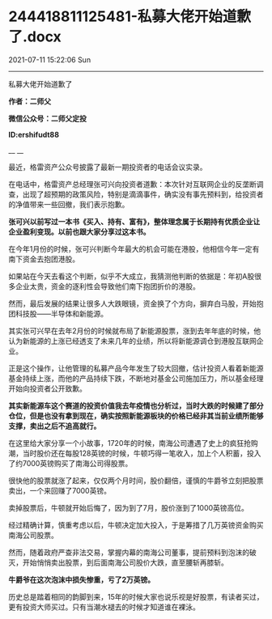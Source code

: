 # 244418811125481-私募大佬开始道歉了.docx

2021-07-11 15:22:06 Sun

----

私募大佬开始道歉了

__作者：二师父__

__微信公众号：二师父定投__

__ID:ershifudt88__

__ __

最近，格雷资产公众号披露了最新一期投资者的电话会议实录。

在电话中，格雷资产总经理张可兴向投资者道歉：本次针对互联网企业的反垄断调查，出现了超预期的政策风险，特别是滴滴事件，确实没有事先预料到，给投资者的净值带来一些回撤，我们表示抱歉。

__张可兴以前写过一本书《买入、持有、富有》，整体理念属于长期持有优质企业让企业盈利变现。以前也跟大家分享过这本书。__

在今年1月份的时候，张可兴判断今年最大的机会可能在港股，他相信今年一定有南下资金去抱团港股。

如果站在今天去看这个判断，似乎不大成立，我猜测他判断的依据是：年初A股很多企业太贵，资金的逐利性会导致他们南下抱团折价的港股。

然而，最后发展的结果让很多人大跌眼镜，资金换了个方向，摒弃白马股，开始抱团科技股——半导体和新能源。

其实张可兴早在去年2月份的时候就布局了新能源股票，涨到去年年底的时候，他认为新能源的上涨已经透支了未来几年的业绩，所以将新能源调仓到港股互联网企业。

正是这个操作，让他管理的私募产品今年发生了较大回撤，估计投资人看着新能源基金持续上涨，而他的产品持续下跌，不断地对基金公司施加压力，所以基金经理开始向投资者公开致歉。

__其实新能源车这个赛道的投资价值我去年疫情也分析过，当时大跌的时候建了部分仓位，但是也没有拿到现在，确实按照新能源板块的价格已经非其当前业绩所能够支撑，卖出之后不追高就行。__

在这里给大家分享一个小故事，1720年的时候，南海公司遭遇了史上的疯狂抢购潮，当时股价还在每股128英镑的时候，牛顿巧得一笔收入，加上个人积蓄，投入了约7000英镑购买了南海公司得股票。

很快他的股票就涨了起来，仅仅两个月时间，股价翻倍，谨慎的牛爵爷立刻把股票卖出，一个来回赚了7000英镑。

卖掉股票后，牛顿就开始后悔了，因为到了7月，股价涨到了1000英镑高位。

经过精确计算，慎重考虑以后，牛顿决定加大投入，于是筹措了几万英镑资金购买南海公司股票。

然而，随着政府严查非法交易，掌握内幕的南海公司董事，提前预料到泡沫的破灭，开始悄悄卖出股票，到后面南海公司股价大跌，直至腰斩再膝斩。

__牛爵爷在这次泡沫中损失惨重，亏了2万英镑。__

历史总是踏着相同的韵脚到来，15年的时候大家也说乐视是好股票，有读者买过，更有投资大师买过。只有当潮水褪去的时候才知道谁在裸泳。

